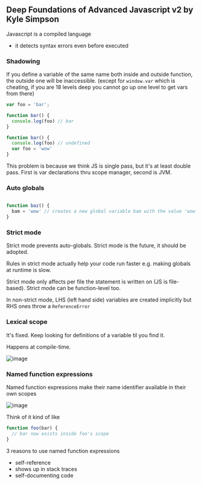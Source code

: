 ## Deep Foundations of Advanced Javascript v2 by Kyle Simpson

Javascript is a compiled language
* it detects syntax errors even before executed

### Shadowing

If you define a variable of the same name both inside and outside function, the outside one will be inaccessible.
(except for `window.var` which is cheating, if you are 18 levels deep you cannot go up one level to get vars from there)

```js
var foo = 'bar';

function bar() {
  console.log(foo) // bar
}

function bar() {
  console.log(foo) // undefined
  var foo = 'wow'
}
```

This problem is because we think JS is single pass, but it's at least double pass. First is var declarations thru scope manager,
second is JVM.

### Auto globals

```js

function baz() {
  bam = 'wow' // creates a new global variable bam with the value 'wow'
}

```

### Strict mode

Strict mode prevents auto-globals. Strict mode is the future, it should be adopted.

Rules in strict mode actually help your code run faster e.g. making globals at runtime is slow.

Strict mode only affects per file the statement is written on (JS is file-based). Strict mode can be function-level too.

In non-strict mode, LHS (left hand side) variables are created implicitly but RHS ones throw a `ReferenceError`

### Lexical scope

It's fixed. Keep looking for definitions of a variable til you find it.

Happens at compile-time.

![image](https://user-images.githubusercontent.com/3739702/53691620-aa311480-3dbc-11e9-8bf0-208ffb7eedfe.png)

### Named function expressions

Named function expressions make their name identifier available in their own scopes

![image](https://user-images.githubusercontent.com/3739702/53691648-68ed3480-3dbd-11e9-9ca7-065ae7d837dc.png)

Think of it kind of like 

```js
function foo(bar) {
  // bar now exists inside foo's scope
}
```

3 reasons to use named function expressions
* self-reference
* shows up in stack traces
* self-documenting code
